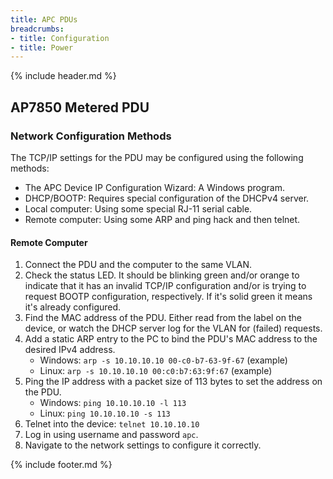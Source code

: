 ```yaml
---
title: APC PDUs
breadcrumbs:
- title: Configuration
- title: Power
---
```

{% include header.md %}

## AP7850 Metered PDU

### Network Configuration Methods

The TCP/IP settings for the PDU may be configured using the following methods:

- The APC Device IP Configuration Wizard: A Windows program.
- DHCP/BOOTP: Requires special configuration of the DHCPv4 server.
- Local computer: Using some special RJ-11 serial cable.
- Remote computer: Using some ARP and ping hack and then telnet.

#### Remote Computer

1. Connect the PDU and the computer to the same VLAN.
1. Check the status LED. It should be blinking green and/or orange to indicate that it has an invalid TCP/IP configuration and/or is trying to request BOOTP configuration, respectively. If it's solid green it means it's already configured.
1. Find the MAC address of the PDU. Either read from the label on the device, or watch the DHCP server log for the VLAN for (failed) requests.
1. Add a static ARP entry to the PC to bind the PDU's MAC address to the desired IPv4 address.
    - Windows: `arp -s 10.10.10.10 00-c0-b7-63-9f-67` (example)
    - Linux: `arp -s 10.10.10.10 00:c0:b7:63:9f:67` (example)
1. Ping the IP address with a packet size of 113 bytes to set the address on the PDU.
    - Windows: `ping 10.10.10.10 -l 113`
    - Linux: `ping 10.10.10.10 -s 113`
1. Telnet into the device: `telnet 10.10.10.10`
1. Log in using username and password `apc`.
1. Navigate to the network settings to configure it correctly.

{% include footer.md %}
